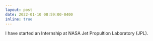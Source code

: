 ```yaml
---
layout: post
date: 2022-01-10 08:59:00-0400
inline: true
---
```


I have started an Internship at NASA Jet Propultion Laboratory (JPL).
